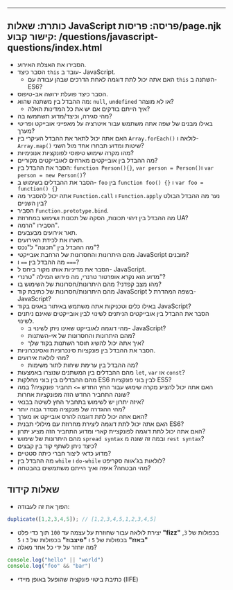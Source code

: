 ***

## כותרת: שאלות JavaScript&#xA;פריסה: פריסות/page.njk&#xA;קישור קבוע: /questions/javascript-questions/index.html

*   הסבירו את האצלת האירוע.
*   הסבר כיצד `this` עובד ב- JavaScript.
    *   האם אתה יכול לתת דוגמה לאחת הדרכים שבהן עבודה עם `this` השתנה ב-ES6?
*   הסבר כיצד פועלת ירושה אב-טיפוס.
*   מה ההבדל בין משתנה שהוא: `null`, `undefined` או לא מוצהר?
    *   איך הייתם בודקים אם יש את כל המדינות האלה?
*   מהי סגירה, וכיצד/מדוע תשתמשו בה?
*   באילו מבנים של שפה אתה משתמש עבור איטרציה על מאפייני אובייקט ופריטי מערך?
*   האם אתה יכול לתאר את ההבדל העיקרי בין `Array.forEach()` לולאה ו- `Array.map()` שיטות ומדוע תבחרו אחד מול השני?
*   מהו מקרה שימוש טיפוסי לפונקציות אנונימיות?
*   מה ההבדל בין אובייקטים מארחים לאובייקטים מקוריים?
*   הסבר את ההבדל בין: `function Person(){}`, `var person = Person()`ו `var person = new Person()`?
*   הסבר את ההבדלים בשימוש ב- `foo` בין `function foo() {}` ו `var foo = function() {}`
*   אתה יכול להסביר מה `Function.call` ו `Function.apply` נער מה ההבדל הבולט בין השניים?
*   הסביר `Function.prototype.bind`.
*   מה ההבדל בין זיהוי תכונות, הסקה של תכונות ושימוש במחרוזת UA?
*   הסבירו "הרמה".
*   תאר אירועים מבעבעים.
*   תארו את לכידת האירועים.
*   מה ההבדל בין "תכונה" ל"נכס"?
*   מהם היתרונות והחסרונות של הרחבת אובייקטי JavaScript מובנים?
*   מה ההבדל בין `==` ו `===`?
*   הסבר את מדיניות אותו מקור ביחס ל- JavaScript.
*   מדוע הוא נקרא אופרטור טרנרי, מה פירוש המילה "טרנרי"?
*   מהו מצב קפדני? מהם היתרונות/חסרונות של השימוש בו?
*   מהם היתרונות/חסרונות של כתיבת קוד JavaScript בשפה המהדרת ל-JavaScript?
*   באילו כלים וטכניקות אתה משתמש באיתור באגים בקוד JavaScript?
*   הסבר את ההבדל בין אובייקטים הניתנים לשינוי לבין אובייקטים שאינם ניתנים לשינוי.
    *   מהי דוגמה לאובייקט שאינו ניתן לשינוי ב- JavaScript?
    *   מהם היתרונות והחסרונות של אי-השתנות?
    *   איך אתה יכול להשיג חוסר השתנות בקוד שלך?
*   הסבר את ההבדל בין פונקציות סינכרוניות ואסינכרוניות.
*   מהי לולאת אירועים?
    *   מה ההבדל בין ערימת שיחות לתור משימות?
*   מהם ההבדלים בין המשתנים שנוצרו באמצעות `let`, `var` או `const`?
*   מהם ההבדלים בין בוני מחלקות ES6 לבין בוני פונקציות ES5?
*   האם אתה יכול להציע מקרה שימוש עבור החץ החדש `=>` תחביר פונקציה? במה שונה התחביר החדש הזה מפונקציות אחרות?
*   איזה יתרון יש לשימוש בתחביר החץ לשיטה בבנאי?
*   מהי ההגדרה של פונקציה מסדר גבוה יותר?
*   האם אתה יכול לתת דוגמה להרס אובייקט או מערך?
*   האם אתה יכול לתת דוגמה ליצירת מחרוזת עם מילולי תבנית ES6?
*   האם אתה יכול לתת דוגמה לפונקציית קארי ומדוע התחביר הזה מציע יתרון?
*   מהם היתרונות של שימוש `spread syntax` ובמה זה שונה מ `rest syntax`?
*   כיצד ניתן לשתף קוד בין קבצים?
*   מדוע כדאי ליצור חברי כיתה סטטיים?
*   מה ההבדל בין `while` ו `do-while` לולאות בג'אווה סקריפט?
*   מהי הבטחה? איפה ואיך הייתם משתמשים בהבטחה?

## שאלות קידוד

*   הפוך את זה לעבודה:

```javascript
duplicate([1,2,3,4,5]); // [1,2,3,4,5,1,2,3,4,5]
```

*   יצירת לולאה עבור שחוזרת על עצמה עד `100` תוך כדי פלט **"fizz"** בכפולות של `3`, **"באזז"** בכפולות של `5` ו **"פיצבוז"** בכפולות של `3` ו `5`
*   מה יוחזר על ידי כל אחד מאלה?

```javascript
console.log("hello" || "world")
console.log("foo" && "bar")
```

*   כתיבת ביטוי פונקציה שהופעל באופן מיידי (IIFE)
